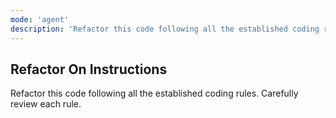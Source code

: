 ```yaml
---
mode: 'agent'
description: 'Refactor this code following all the established coding rules.'
---
```

## Refactor On Instructions

Refactor this code following all the established coding rules. Carefully review each rule.
